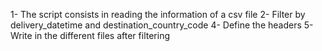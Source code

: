 1- The script consists in reading the information of a csv file
2- Filter by delivery_datetime and destination_country_code
4- Define the headers
5- Write in the different files after filtering